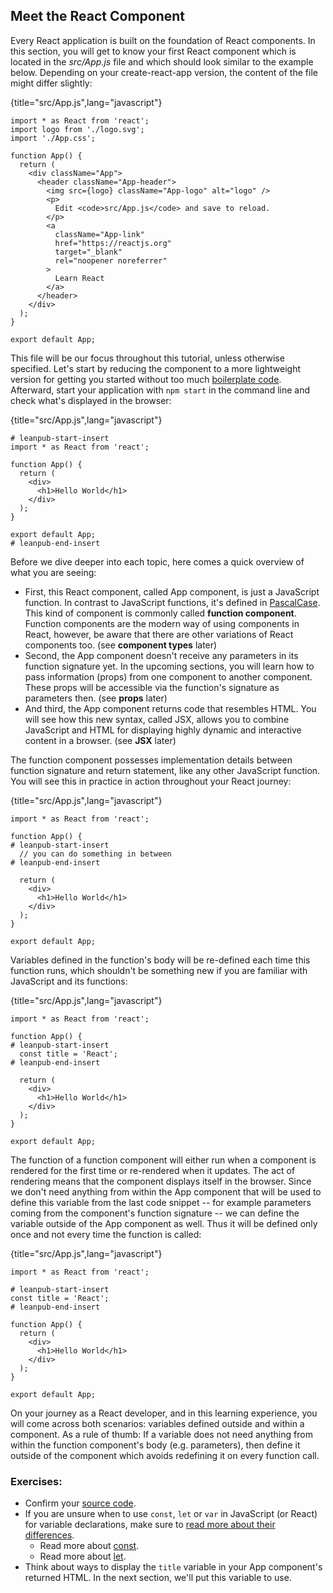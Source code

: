 ## Meet the React Component

Every React application is built on the foundation of React components. In this section, you will get to know your first React component which is located in the _src/App.js_ file and which should look similar to the example below. Depending on your create-react-app version, the content of the file might differ slightly:

{title="src/App.js",lang="javascript"}

```
import * as React from 'react';
import logo from './logo.svg';
import './App.css';

function App() {
  return (
    <div className="App">
      <header className="App-header">
        <img src={logo} className="App-logo" alt="logo" />
        <p>
          Edit <code>src/App.js</code> and save to reload.
        </p>
        <a
          className="App-link"
          href="https://reactjs.org"
          target="_blank"
          rel="noopener noreferrer"
        >
          Learn React
        </a>
      </header>
    </div>
  );
}

export default App;
```

This file will be our focus throughout this tutorial, unless otherwise specified. Let's start by reducing the component to a more lightweight version for getting you started without too much [boilerplate code](https://en.wikipedia.org/wiki/Boilerplate_code). Afterward, start your application with `npm start` in the command line and check what's displayed in the browser:

{title="src/App.js",lang="javascript"}

```
# leanpub-start-insert
import * as React from 'react';

function App() {
  return (
    <div>
      <h1>Hello World</h1>
    </div>
  );
}

export default App;
# leanpub-end-insert
```

Before we dive deeper into each topic, here comes a quick overview of what you are seeing:

- First, this React component, called App component, is just a JavaScript function. In contrast to JavaScript functions, it's defined in [PascalCase](https://www.robinwieruch.de/javascript-naming-conventions). This kind of component is commonly called **function component**. Function components are the modern way of using components in React, however, be aware that there are other variations of React components too. (see **component types** later)
- Second, the App component doesn't receive any parameters in its function signature yet. In the upcoming sections, you will learn how to pass information (props) from one component to another component. These props will be accessible via the function's signature as parameters then. (see **props** later)
- And third, the App component returns code that resembles HTML. You will see how this new syntax, called JSX, allows you to combine JavaScript and HTML for displaying highly dynamic and interactive content in a browser. (see **JSX** later)

The function component possesses implementation details between function signature and return statement, like any other JavaScript function. You will see this in practice in action throughout your React journey:

{title="src/App.js",lang="javascript"}

```
import * as React from 'react';

function App() {
# leanpub-start-insert
  // you can do something in between
# leanpub-end-insert

  return (
    <div>
      <h1>Hello World</h1>
    </div>
  );
}

export default App;
```

Variables defined in the function's body will be re-defined each time this function runs, which shouldn't be something new if you are familiar with JavaScript and its functions:

{title="src/App.js",lang="javascript"}

```
import * as React from 'react';

function App() {
# leanpub-start-insert
  const title = 'React';
# leanpub-end-insert

  return (
    <div>
      <h1>Hello World</h1>
    </div>
  );
}

export default App;
```

The function of a function component will either run when a component is rendered for the first time or re-rendered when it updates. The act of rendering means that the component displays itself in the browser. Since we don't need anything from within the App component that will be used to define this variable from the last code snippet -- for example parameters coming from the component's function signature -- we can define the variable outside of the App component as well. Thus it will be defined only once and not every time the function is called:

{title="src/App.js",lang="javascript"}

```
import * as React from 'react';

# leanpub-start-insert
const title = 'React';
# leanpub-end-insert

function App() {
  return (
    <div>
      <h1>Hello World</h1>
    </div>
  );
}

export default App;
```

On your journey as a React developer, and in this learning experience, you will come across both scenarios: variables defined outside and within a component. As a rule of thumb: If a variable does not need anything from within the function component's body (e.g. parameters), then define it outside of the component which avoids redefining it on every function call.

### Exercises:

- Confirm your [source code](https://codesandbox.io/s/github/the-road-to-learn-react/hacker-stories/tree/2021/Meet-the-React-Component).
- If you are unsure when to use `const`, `let` or `var` in JavaScript (or React) for variable declarations, make sure to [read more about their differences](https://www.robinwieruch.de/const-let-var).
  - Read more about [const](https://developer.mozilla.org/en-US/docs/Web/JavaScript/Reference/Statements/const).
  - Read more about [let](https://developer.mozilla.org/en-US/docs/Web/JavaScript/Reference/Statements/let).
- Think about ways to display the `title` variable in your App component's returned HTML. In the next section, we'll put this variable to use.

